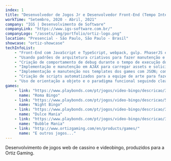 ```yaml
---
index: 1
title: "Desenvolvedor de Jogos Jr e Desenvolvedor Front-End (Tempo Integral)"
workTime: "Setembro, 2020 - Abril, 2021"
company: "IGS | Desenvolvimento de Software"
companyLink: "https://www.igs-software.com.br/"
companyLogo: "/assets/img/portfolio/ortiz-logo.png"
location: "Presencial - São Paulo, São Paulo - Brasil"
showcase: "ortiz-showcase"
techInfoList:
    - "Front-End com JavaScript e TypeScript, webpack, gulp. PhaserJS é o principal framework."
    - "Usando padrões de arquitetura criativos para fazer manutenção e implementações no game framework autoral da própria empresa feito no topo do PhaserJS."
    - "Criação de comportamento de debug durante o tempo de execução do jogo com uma GUI para otimizar a produção e manutenção do jogo."
    - "Implementação e manutenção em AJAX para carregar assets e solicitar os valores de sorteio, dados do jogador do jogo, etc."
    - "Implementação e manutenção nos templates dos games com JSON; comportamentos JSON automatizados para cada jogo; carregamento de scripts para cada jogo com lazy load."
    - "Criação de scripts automatizados para a equipe de arte para fazer uma melhor produção dos recursos de arte dos jogos."
    - "Uso de orientação a objeto e o paradigma funcional seguindo clean code e SOLID."
games:
    - link: "https://www.playbonds.com/pt/jogos/video-bingo/descricao/3726/Roma_Bingo"
      name: "Roma Bingo"
    - link: "https://www.playbonds.com/pt/jogos/video-bingo/descricao/5227/Night_Bingo"
      name: "Night Bingo"
    - link: "https://www.playbonds.com/pt/jogos/video-bingo/descricao/3460/Dulce_Mania"
      name: "Dulce Mania"
    - link: "https://www.playbonds.com/pt/jogos/video-bingo/descricao/3460/Bubble_Mania"
      name: "Bubble Mania"
    - link: "http://www.ortizgaming.com/en/products/games/"
      name: "E outros jogos..."
---
```


Desenvolvimento de jogos web de cassino e videobingo, produzidos para a Ortiz Gaming. 